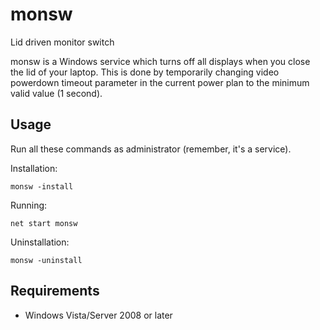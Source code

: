 # monsw
Lid driven monitor switch

monsw is a Windows service which turns off all displays when you close the lid of your laptop.
This is done by temporarily changing video powerdown timeout parameter in the current power plan to the minimum valid value (1 second).

## Usage

Run all these commands as administrator (remember, it's a service).

Installation:

    monsw -install

Running:

    net start monsw

Uninstallation:

    monsw -uninstall

## Requirements

- Windows Vista/Server 2008 or later
